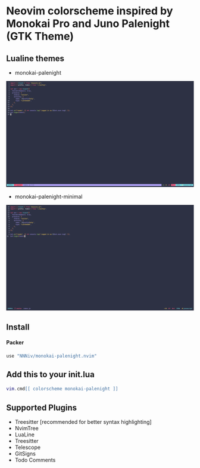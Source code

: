 # Neovim colorscheme inspired by Monokai Pro and Juno Palenight (GTK Theme)

## Lualine themes
* monokai-palenight

![default](https://raw.githubusercontent.com/NNNiv/images/main/monokai-palenight.nvim/lualine_normal.png)

* monokai-palenight-minimal

![minimal](https://raw.githubusercontent.com/NNNiv/images/main/monokai-palenight.nvim/lualine_minimal.png)

## Install

#### Packer
```lua
use "NNNiv/monokai-palenight.nvim"
```
## Add this to your init.lua
```lua
vim.cmd[[ colorscheme monokai-palenight ]]
``` 
## Supported Plugins
* Treesitter [recommended for better syntax highlighting]
* NvimTree
* LuaLine
* Treesitter
* Telescope
* GitSigns
* Todo Comments

